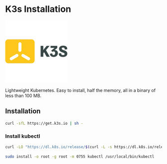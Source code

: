# K3s Installation

![k3s](k3s.png)

Lightweight Kubernetes. Easy to install, half the memory, all in a binary of less than 100 MB.

## Installation

```bash
curl -sfL https://get.k3s.io | sh -
```

### Install kubectl

```bash
curl -LO "https://dl.k8s.io/release/$(curl -L -s https://dl.k8s.io/release/stable.txt)/bin/linux/amd64/kubectl"
```

```bash
sudo install -o root -g root -m 0755 kubectl /usr/local/bin/kubectl
```